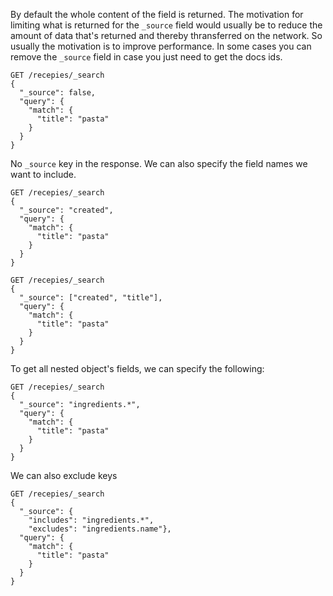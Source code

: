 By default the whole content of the field is returned. The motivation for limiting what is returned for the `_source` field would usually be to reduce the amount of data that's returned and thereby thransferred on the network. So usually the motivation is to improve performance. In some cases you can remove the `_source` field in case you just need to get the docs ids. 

```
GET /recepies/_search
{
  "_source": false, 
  "query": {
    "match": {
      "title": "pasta"
    }
  }
}
```

No `_source` key in the response. We can also specify the field names we want to include.

```
GET /recepies/_search
{
  "_source": "created", 
  "query": {
    "match": {
      "title": "pasta"
    }
  }
}
```
```
GET /recepies/_search
{
  "_source": ["created", "title"], 
  "query": {
    "match": {
      "title": "pasta"
    }
  }
}
```

To get all nested object's fields, we can specify the following:

```
GET /recepies/_search
{
  "_source": "ingredients.*", 
  "query": {
    "match": {
      "title": "pasta"
    }
  }
}
```

We can also exclude keys

```
GET /recepies/_search
{
  "_source": {
    "includes": "ingredients.*",
    "excludes": "ingredients.name"}, 
  "query": {
    "match": {
      "title": "pasta"
    }
  }
}
```


